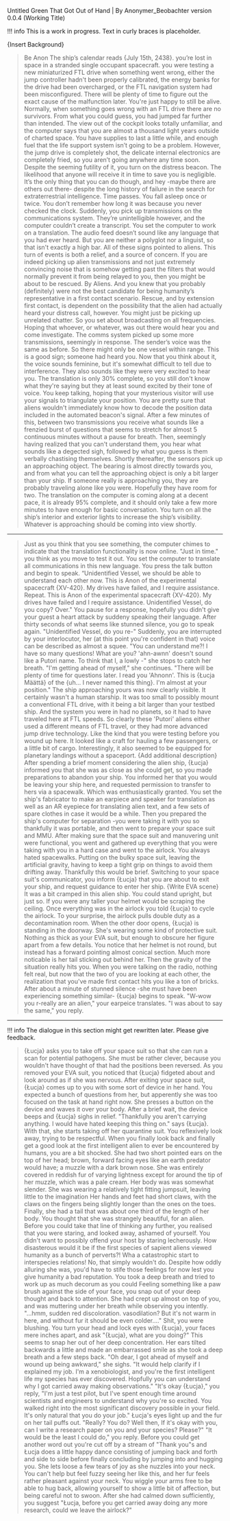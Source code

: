 Untitled Green That Got Out of Hand | By Anonymer_Beobachter
version 0.0.4
(Working Title)

!!! info This is a work in progress. Text in curly braces is placeholder.

{Insert Background}
>Be Anon
>The ship’s calendar reads {July 15th, 2438}.
>you’re lost in space in a stranded single occupant spacecraft.
>you were testing a new miniaturized FTL drive when something went wrong, either the jump controller hadn't been properly calibrated, the energy banks for the drive had been overcharged, or the FTL navigation system had been misconfigured. 
>There will be plenty of time to figure out the exact cause of the malfunction later. You're just happy to still be alive.
>Normally, when something goes wrong with an FTL drive there are no survivors.
>From what you could guess, you had jumped far further than intended.
>The view out of the cockpit looks totally unfamiliar, and the computer says that you are almost a thousand light years outside of charted space.
>You have supplies to last a little while, and enough fuel that the life support system isn’t going to be a problem.
>However, the jump drive is completely shot, the delicate internal electronics are completely fried, so you aren’t going anywhere any time soon.
>Despite the seeming futility of it, you turn on the distress beacon.
>The likelihood that anyone will receive it in time to save you is negligible.
>It’s the only thing that you can do though, and hey -maybe there are others out there- despite the long history of failure in the search for extraterrestrial intelligence.
>Time passes. You fall asleep once or twice. You don’t remember how long it was because you never checked the clock.
>Suddenly, you pick up transmissions on the communications system.
>They’re unintelligible however, and the computer couldn’t create a transcript.
>You set the computer to work on a translation.
>The audio feed doesn’t sound like any language that you had ever heard.
>But you are neither a polyglot nor a linguist, so that isn't exactly a high bar.
>All of these signs pointed to aliens.
>This turn of events is both a relief, and a source of concern.
>If you are indeed picking up alien transmissions and not just extremely convincing noise that is somehow getting past the filters that would normally prevent it from being relayed to you, then you might be about to be rescued.
>By Aliens.
>And you knew that you probably (definitely) were not the best candidate for being humanity’s representative in a first contact scenario.
>Rescue, and by extension first contact, is dependent on the possibility that the alien had actually heard your distress call, however. You might just be picking up unrelated chatter.
>So you set about broadcasting on all frequencies. Hoping that whoever, or whatever, was out there would hear you and come investigate.
>The comms system picked up some more transmissions, seemingly in response. The sender’s voice was the same as before. So there might only be one vessel within range.
>This is a good sign; someone had heard you.
>Now that you think about it, the voice sounds feminine, but it's somewhat difficult to tell due to interference. They also sounds like they were very excited to hear you.
>The translation is only 30% complete, so you still don't know what they're saying but they at least sound excited by their tone of voice.
> You keep talking, hoping that your mysterious visitor will use your signals to triangulate your position.
>You are pretty sure that aliens wouldn't immediately know how to decode the position data included in the automated beacon's signal.
>After a few minutes of this, between two transmissions you receive what sounds like a frenzied burst of questions that seems to stretch for almost 5 continuous minutes without a pause for  breath. 
>Then, seemingly having realized that you can't understand them, you hear what sounds like a degected sigh, followed by what you guess is them verbally chastising themselves.
>Shortly thereafter, the sensors pick up an approaching object.
>The bearing is almost directly towards you, and from what you can tell the approaching object is only a bit larger than your ship. If someone really is approaching you, they are probably traveling alone like you were. 
>Hopefully they have room for two.
>The translation on the computer is coming along at a decent pace, it is already 95% complete, and it should only take a few more minutes to have enough for basic conversation.
>You turn on all the ship’s interior and exterior lights to increase the ship’s visibility. Whatever is approaching should be coming into view shortly.
----
>Just as you think that you see something, the computer chimes to indicate that the translation functionality is now online.
>"Just in time." you think as you move to test it out.
>You set the computer to translate all communications in this new language.
>You press the talk button and begin to speak.
>“Unidentified Vessel, we should be able to understand each other now. This is Anon of the experimental spacecraft {XV-420}. My drives have failed, and I require assistance. Repeat. This is Anon of the experimental spacecraft {XV-420}. My drives have failed and I require assistance. Unidentified Vessel, do you copy?  Over."
>You pause for a response, hopefully you didn't give your guest a heart attack by suddeny speaking their language.
>After thirty seconds of what seems like stunned silence, you go to speak again.
>"Unidentified Vessel, do you re-"
>Suddenly, you are interrupted by your interlocutor, her (at this point you're confident in that) voice can be described as almost a squee.
>"You can understand me?! I have so many questions! What are you? 'ahn-awnn' doesn't sound like a Putori name. To think that I, a lowly -" she stops to catch her breath.
>"I'm getting ahead of myself," she continues. "There will be plenty of time for questions later. I read you 'Ahnonn'. This is {Łucja Määttä} of the {uh... I never named this thing}. I'm almost at your position."
>The ship approaching yours was now clearly visible. 
>It certainly wasn't a human starship. It was too small to possibly mount a conventional FTL drive, with it being a bit larger than your testbed ship. 
>And the system you were in had no planets, so it had to have traveled here at FTL speeds.
>So clearly these 'Putori' aliens either used a different means of FTL travel, or they had more advanced jump drive technology.
>Like the kind that you were testing before you wound up here.
>It looked like a craft for hauling a few passengers, or a little bit of cargo. Interestingly, it also seemed to be equipped for planetary landings without a spaceport.
{Add additional description}
>After spending a brief moment considering the alien ship, {Łucja} informed you that she was as close as she could get, so you made preparations to abandon your ship. 
>You informed her that you would be leaving your ship here, and requested permission to transfer to hers via a spacewalk. 
>Which was enthusiastically granted.
>You set the ship's fabricator to make an earpiece  and speaker for translation as well as an AR eyepiece for translating alien text, and a few sets of spare clothes in case it would be a while. Then you prepared the ship's computer for separation -you were taking it with you so thankfully it was portable, and then went to prepare your space suit and MMU.
>After making sure that the space suit and manuvering unit were functional, you went and gathered up everything that you were taking with you in a hard case and went to the airlock.
>You always hated spacewalks. Putting on the bulky space suit, leaving the artificial gravity, having to keep a tight grip on things to avoid them drifting away.
>Thankfully this would be brief.
>Switching to your space suit's communicator, you inform {Łucja} that you are about to exit your ship, and request guidance to enter her ship. 
{Write EVA scene}
>It was a bit cramped in this alien ship. You could stand upright, but just so. If you were any taller your helmet would be scraping the ceiling.
>Once everything was in the airlock you told {Łucja} to cycle the airlock.
>To your surprise, the airlock pulls double duty as a decontamination room.
>When the other door opens, {Łucja} is standing in the doorway.
>She's wearing some kind of protective suit. Nothing as thick as your EVA suit, but enough to obscure her figure apart from a few details.
>You notice that her helmet is not round, but instead has a forward pointing almost conical section.
>Much more noticable is her tail sticking out behind her.
>Then the gravity of the situation really hits you.
>When you were talking on the radio, nothing felt real, but now that the two of you are looking at each other, the realization that you've made first contact hits you like a ton of bricks.
>After about a minute of stunned silence -she must have been experiencing something similar- {Łucja} begins to speak.
>"W-wow you r-really are an alien," your earpeice translates. 
>"I was about to say the same," you reply.
----

!!! info The dialogue in this section might get rewritten later. Please give feedback.

>{Łucja} asks you to take off your space suit so that she can run a scan for potential pathogens.
>She must be rather clever, because you wouldn't have thought of that had the positions been reversed.
>As you removed your EVA suit, you noticed that {Łucja} fidgeted about and look around as if she was nervous.
>After exiting your space suit, {Łucja} comes up to you with some sort of device in her hand.
>You expected a bunch of questions from her, but apperently she was too focused on the task at hand right now.
>She presses a button on the device and waves it over your body.
>After a brief wait, the device beeps and {Łucja} sighs in relief.
>"Thankfully you aren't carrying anything. I would have hated keeping this thing on." says {Łucja}.
>With that, she starts taking off her quarantine suit.
>You reflexively look away, trying to be respectful.
>When you finally look back and finally get a good look at the first intelligent alien to ever be encountered by humans, you are a bit shocked.
>She had two short pointed ears on the top of her head; brown, forward facing eyes like an earth predator would have; a muzzle with a dark brown nose. She was entirely covered in reddish fur of varying lightness except for around the tip of her muzzle, which was a pale cream. Her body was was somewhat slender. She was wearing a relatively tight fitting jumpsuit, leaving little to the imagination Her hands and feet had short claws, with the claws on the fingers being slightly longer than the ones on the toes. Finally, she had a tail that was about one third of the length of her body.
>You thought that she was strangely beautiful, for an alien.
>Before you could take that line of thinking any further, you realised that you were staring, and looked away, ashamed of yourself. 
>You didn't want to possibly offend your host by staring lecherously. How disasterous would it be if the first species of sapient aliens viewed humanity as a bunch of perverts?! Wha a catastrophic start to interspecies relations! No, that simply wouldn't do. Despite how oddly alluring she was, you'd have to stife those feelings for now lest you give humanity a bad reputation. You took a deep breath and tried to work up as much decorum as you could 
>Feeling something like a paw brush against the side of your face, you snap out of your deep thought and back to attention.
>She had crept up almost on top of you, and was muttering under her breath while observing you intently.
>"...hmm, sudden red discoloration. vasodilation? But it's not warm in here, and without fur it should be even colder...."
>Shit, you were blushing. 
>You turn your head and lock eyes with {Łucja}, your faces mere inches apart, and ask "{Łucja}, what are you doing?"
>This seems to snap her out of her deep concentration.
> Her ears tilted backwards a little and made an embarrassed smile as she took a deep breath and a few steps back. 
>"Oh dear, I got ahead of myself and wound up being awkward," she sighs. "It would help clarify if I explained my job. I'm a xenobiologist, and you're the first intelligent life my species has ever discovered. Hopfully you can understand why I got carried away making observations."
>"It's okay {Łucja}," you reply, "I'm just a test pilot, but I've spent enough time around scientists and engineers to understand why you're so excited. You walked right into the most significant discovery possible in your field. It's only natural that you do your job." 
>Łucja's eyes light up and the fur on her tail puffs out.
>"Really? You do? Well then, If it's okay with you, can I write a research paper on you and your species? Please?"
>"It would be the least I could do," you reply.
>Before you could get another word out you're cut off by a stream of "Thank you"s and Łucja does a little happy dance consisting of jumping back and forth and side to side before finally concluding by jumping into and hugging you.
>She lets loose a few tears of joy as she nuzzles into your neck.
>You can't help but feel fuzzy seeing her like this, and her fur feels rather pleasant against your neck. 
>You wiggle your arms free to be able to hug back, allowing yourself to show a little bit of affection, but being careful not to swoon.
>After she had calmed down sufficiently, you suggest "Łucja, before you get carried away doing any more research, could we leave the airlock?"